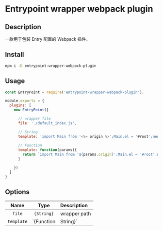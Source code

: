 # Entrypoint wrapper webpack plugin

## Description

一款用于包装 Entry 配置的 Webpack 插件。

## Install

```bash
npm i -D entrypoint-wrapper-webpack-plugin
```

## Usage

```js
const EntryPoint = require('entrypoint-wrapper-webpack-plugin');

module.exports = {
  plugins: [
	new EntryPoint({

	  // wrapper file
	  file: './default_index.js',

	  // String
	  template: 'import Main from '<%= origin %>';Main.el = '#root';new Vue(Main)',
	    
	  // Function
	  template: function(params){
	    return `import Main from '${params.origin}';Main.el = '#root';new Vue(Main)`
	  }

	})
  ]
}
```

## Options

|Name|Type|Description|
|:--:|:--:|:----------|
|`file`|`{String}`|wrapper path|
|`template`|`{Function|String}`|wrapper template|

